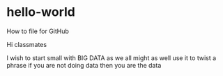 # hello-world
How to file for GitHub

Hi classmates

I wish to start small  with BIG DATA as we all might as well use it to twist a phrase if you are not doing data then you are the data

